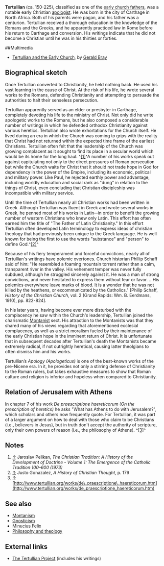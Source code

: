 **Tertullian** (ca. 150-225), classified as one of the
[early church fathers](Early_church_fathers "Early church fathers"),
was a notable early Christian
[apologist](Apologetics "Apologetics"). He was born in the city of
Carthage in North Africa. Both of his parents were pagan, and his
father was a centurion. Tertullian received a thorough education in
the knowledge of the Romans and the Greeks, and he apparently
practiced law in Rome before his return to Carthage and conversion.
His writings indicate that he did not become a Christian until he
was in his thirties or forties.

##Multimedia

-   [Tertullian and the Early Church](http://www.theologian.org.uk/churchhistory/TertullianandtheEarlyChurch.mp3),
    by [Gerald Bray](Gerald_Bray "Gerald Bray")

## Biographical sketch

Once Tertullian converted to Christianity, he held nothing back. He
used his vast learning in the cause of Christ. At the risk of his
life, he wrote several works to the Romans, defending Christianity
and attempting to persuade the authorities to halt their senseless
persecution.

Tertullian apparently served as an elder or presbyter in Carthage,
completely devoting his life to the ministry of Christ. Not only
did he write apologetic works to the Romans, but he also composed a
considerable number of writings in which he defended orthodox
Christianity against various heretics. Tertullian also wrote
exhortations for the Church itself. He lived during an era in which
the Church was coming to grips with the reality that Christ had not
returned within the expected time frame of the earliest Christians.
Tertullian often felt that the leadership of the Church was growing
complacent as it sought to find its place in a secular world which
would be its home for the long haul. ^[[1]](#note-0)^A number of
his works speak out against capitulating not only to the direct
pressures of Roman persecution but while the Church waits for
Christ that it should not trade hope in God for dependency in the
power of the Empire, including its economic, political and military
power. Like Paul, he rejected earthly power and advantage,
including worldly education and social rank as "dung" in relation
to the things of Christ, even concluding that Christian
discipleship was incompatible with military service.

Until the time of Tertullian nearly all Christian works had been
written in Greek. Although Tertullian was fluent in Greek and wrote
several works in Greek, he penned most of his works in Latin--in
order to benefit the growing number of western Christians who knew
only Latin. This effort has often earned him the title of "The
Father of Latin Christianity." In this effort Tertullian often
developed Latin terminology to express ideas of christian theology
that had previously been unique to the Greek language. He is well
known for being the first to use the words "substance" and "person"
to define God.^[[2]](#note-1)^

Because of his fiery temperament and forceful convictions, nearly
all of Tertullian's writings have polemic overtones. Church
historian Phillip Schaff said of him: "He resembled a foaming
mountain torrent rather than a calm, transparent river in the
valley. His vehement temper was never fully subdued, although he
struggled sincerely against it. He was a man of strong convictions,
and never hesitated to express them without fear or favor. ...His
polemics everywhere leave marks of blood. It is a wonder that he
was not killed by the heathens, or excommunicated by the
Catholics." [Philip Schaff, *History of the Christian Church*, vol.
2 (Grand Rapids: Wm. B. Eerdmans, 1910), pp. 822-824].

In his later years, having become ever more disturbed with the
complacency he saw within the Church's leadership, Tertullian
joined the charismatic [Montanist](Montanism "Montanism") sect. His
attraction to the Montanists was that they shared many of his views
regarding that aforementioned ecclesial complacency, as well as a
strict moralism fueled by their maintenance of the early Christian
hope in the imminent return of Christ. It is unfortunate that in
subsequent decades after Tertullian's death the Montanists became
extremely radical, if not outrightly heretical, causing latter
theolgians to often dismiss him and his works.

Tertullian’s *Apology (Apologeticus)* is one of the best-known
works of the pre-Nicene era. In it, he provides not only a stirring
defense of Christianity to the Roman rulers, but takes exhaustive
measures to show that Roman culture and religion is inferior and
hopeless when compared to Christianity.

## Relation of Jerusalem with Athens

In chapter 7 of his work
*De praescriptione haereticorum (On the prescription of heretics)*
he asks "What has Athens to do with Jerusalem?", which scholars and
others now frequently quote. For Tertullian, it was part of a
larger argument on how to deal with those who claim to be
Christians (i.e., believers in Jesus), but in truth don't accept
the authority of scripture, only their own powers of reason (i.e.,
the philosophy of Athens). ^[[3]](#note-2)^

## Notes

1.  [↑](#ref-0) Jaroslav Pelikan,
    *The Christian Tradition: A History of the Development of Doctrine - Volume 1: The Emergence of the Catholic Tradition 100–600 (1973)*
2.  [↑](#ref-1) Justo Gonazalez, *A History of Christian Thought*,
    p. 179
3.  [↑](#ref-2)
    [http://www.tertullian.org/works/de\_praescriptione\_haereticorum.htm](http://www.tertullian.org/works/de_praescriptione_haereticorum.htm)

## See also

-   [Montanism](Montanism "Montanism")
-   [Gnosticism](Gnosticism "Gnosticism")
-   [Minucius Felix](index.php?title=Minucius_Felix&action=edit&redlink=1 "Minucius Felix (page does not exist)")
-   [Philosophy and theology](Philosophy_and_theology "Philosophy and theology")

## External links

-   [The Tertullian Project](http://www.tertullian.org) (includes
    his writings)



